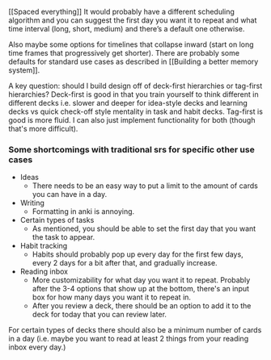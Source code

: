[[Spaced everything]]
It would probably have a different scheduling algorithm and you can suggest the first day you want it to repeat and what time interval (long, short, medium) and there’s a default one otherwise.

Also maybe some options for timelines that collapse inward (start on long time frames that progressively get shorter). There are probably some defaults for standard use cases as described in [[Building a better memory system]].

A key question: should I build design off of deck-first hierarchies or tag-first hierarchies? Deck-first is good in that you train yourself to think different in different decks i.e. slower and deeper for idea-style decks and learning decks vs quick check-off style mentality in task and habit decks. Tag-first is good is more fluid. I can also just implement functionality for both (though that's more difficult).
### Some shortcomings with traditional srs for specific other use cases

- Ideas
	- There needs to be an easy way to put a limit to the amount of cards you can have in a day. 
- Writing
	- Formatting in anki is annoying.
- Certain types of tasks
	- As mentioned, you should be able to set the first day that you want the task to appear.
- Habit tracking 
	- Habits should probably pop up every day for the first few days, every 2 days for a bit after that, and gradually increase.
- Reading inbox
	- More customizability for what day you want it to repeat. Probably after the 3-4 options that show up at the bottom, there's an input box for how many days you want it to repeat in. 
	- After you review a deck, there should be an option to add it to the deck for today that you can review later.

For certain types of decks there should also be a minimum number of cards in a day (i.e. maybe you want to read at least 2 things from your reading inbox every day.)


